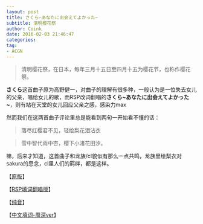 ```yaml
---
layout: post
title: さくら~あなたに出会えてよかった~
subtitle: 清明樱花祭
author: Coink 
date: 2016-02-03 21:46:47
categories: 
tag: 
- ACGN
---
```



>清明樱花祭，在日本，每年三月十五日至四月十五为樱花节，也称作樱花祭。


**さくら**这首曲子原为高野健一，对曲子的理解有很多种，一般认为是一位失去女儿的父亲，唱给女儿的歌，而RSP改词翻唱的**さくら\~あなたに出会えてよかった~**，则有站在天堂的女儿回应父亲之感，感染力max

然而我们在这两首曲子评论里总是能看到两句一开始看不懂的话：

> 落尽红樱君不见，轻绘梨花泪沾衣

> 雪中智代雨中杏，樱下小渚花田汐。

嘛，后来才知道，这首曲子和龙族/cl貌似有那么一点共鸣，龙族里绘梨衣对sakura的思念，cl里人们的羁绊，都是这样。

【[原版](http://music.163.com/#/m/song?id=28283665)】

【[RSP填词翻唱版](http://music.163.com/#/m/song?id=805197)】

【[纯音](http://music.163.com/#/m/song?id=805207)】

【[中文填词-周深ver](http://music.163.com/#/m/dj?id=14024018)】

